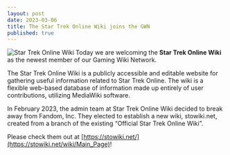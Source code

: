 ```yaml
---
layout: post
date: 2023-03-06
title: The Star Trek Online Wiki joins the GWN
published: true
---
```

![Star Trek Online Wiki]({{site.baseurl}}/images/startrekonlinewiki.png)
Today we are welcoming the **Star Trek Online Wiki** as the newest member of our Gaming Wiki Network.

The Star Trek Online Wiki is a publicly accessible and editable website for gathering useful information related to Star Trek Online. The wiki is a flexible web-based database of information made up entirely of user contributions, utilizing MediaWiki software.

In February 2023, the admin team at Star Trek Online Wiki decided to break away from Fandom, Inc. They elected to establish a new wiki, stowiki.net, created from a branch of the existing “Official Star Trek Online Wiki”.

Please check them out at [https://stowiki.net/](https://stowiki.net/wiki/Main_Page)!
